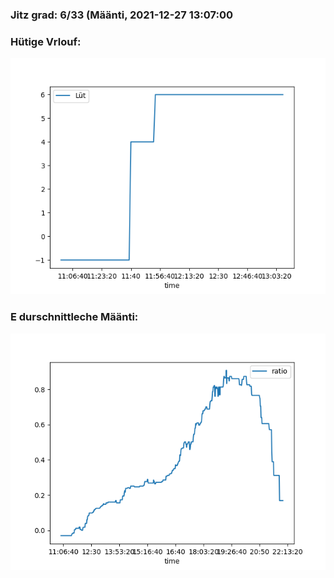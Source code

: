 ### Jitz grad: 6/33 (Määnti, 2021-12-27 13:07:00

### Hütige Vrlouf:
![Graph](Today.png)

### E durschnittleche Määnti:
![Graph](Määnti.png)